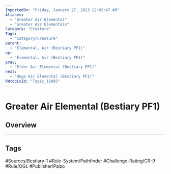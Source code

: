 ```yaml
---
ImportedOn: "Friday, January 27, 2023 12:02:47 AM"
Aliases:
  - "Greater Air Elemental"
  - "Greater Air Elementals"
Category: "Creature"
Tags:
  - "Category/Creature"
parent:
  - "Elemental, Air (Bestiary PF1)"
up:
  - "Elemental, Air (Bestiary PF1)"
prev:
  - "Elder Air Elemental (Bestiary PF1)"
next:
  - "Huge Air Elemental (Bestiary PF1)"
RWtopicId: "Topic_11805"
---
```

# Greater Air Elemental (Bestiary PF1)
## Overview

---
## Tags
#Sources/Bestiary-1 #Rule-System/Pathfinder #Challenge-Rating/CR-9 #Rule/OGL #Publisher/Paizo

